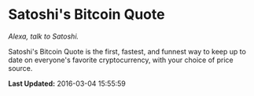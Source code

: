 # Satoshi's Bitcoin Quote
*Alexa, talk to Satoshi.*

Satoshi's Bitcoin Quote is the first, fastest, and funnest way to keep up to date on everyone's favorite cryptocurrency, with your choice of price source.

**Last Updated:** 2016-03-04 15:55:59